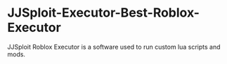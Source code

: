 # JJSploit-Executor-Best-Roblox-Executor
JJSploit Roblox Executor is a software used to run custom lua scripts and mods.
